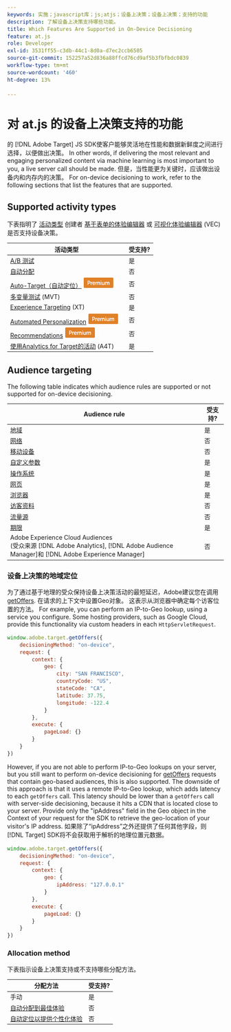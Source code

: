 ```yaml
---
keywords: 实施；javascript库；js;atjs；设备上决策；设备上决策；支持的功能
description: 了解设备上决策支持哪些功能。
title: Which Features Are Supported in On-Device Decisioning
feature: at.js
role: Developer
exl-id: 3531ff55-c3db-44c1-8d0a-d7ec2ccb6505
source-git-commit: 152257a52d836a88ffcd76cd9af5b3fbfbdc0839
workflow-type: tm+mt
source-wordcount: '460'
ht-degree: 13%

---
```


# 对 at.js 的设备上决策支持的功能

的 [!DNL Adobe Target] JS SDK使客户能够灵活地在性能和数据新鲜度之间进行选择，以便做出决策。 In other words, if delivering the most relevant and engaging personalized content via machine learning is most important to you, a live server call should be made. 但是，当性能更为关键时，应该做出设备内和内存内的决策。 For on-device decisioning to work, refer to the following sections that list the features that are supported.

## Supported activity types

下表指明了 [活动类型](/help/main/c-activities/target-activities-guide.md) 创建者 [基于表单的体验编辑器](/help/main/c-experiences/form-experience-composer.md) 或 [可视化体验编辑器](/help/main/c-experiences/c-visual-experience-composer/visual-experience-composer.md) (VEC)是否支持设备决策。

| 活动类型 | 受支持? |
| --- | --- |
| [A/B 测试](/help/main/c-activities/t-test-ab/test-ab.md) | 是 |
| [自动分配](/help/main/c-activities/automated-traffic-allocation/automated-traffic-allocation.md) | 否 |
| [Auto-Target（自动定位）](/help/main/c-activities/auto-target/auto-target-to-optimize.md) ![Premium](/help/main/assets/premium.png) | 否 |
| [多变量测试](/help/main/c-activities/c-multivariate-testing/multivariate-testing.md) (MVT) | 否 |
| [Experience Targeting](/help/main/c-activities/t-experience-target/experience-target.md) (XT) | 是 |
| [Automated Personalization](/help/main/c-activities/t-automated-personalization/automated-personalization.md) ![Premium](/help/main/assets/premium.png) | 否 |
| [Recommendations](/help/main/c-recommendations/recommendations.md) ![Premium](/help/main/assets/premium.png) | 否 |
| [使用Analytics for Target的活动](/help/main/c-integrating-target-with-mac/a4t/a4t.md) (A4T) | 是 |

## Audience targeting

The following table indicates which audience rules are supported or not supported for on-device decisioning.

| Audience rule | 受支持? |
| --- | --- |
| [地域](/help/main/c-target/c-audiences/c-target-rules/geo.md) | 是 |
| [网络](/help/main/c-target/c-audiences/c-target-rules/network.md) | 否 |
| [移动设备](/help/main/c-target/c-audiences/c-target-rules/mobile.md) | 否 |
| [自定义参数](/help/main/c-target/c-audiences/c-target-rules/custom-parameters.md) | 是 |
| [操作系统](/help/main/c-target/c-audiences/c-target-rules/operating-system.md) | 是 |
| [网页](/help/main/c-target/c-audiences/c-target-rules/site-pages.md) | 是 |
| [浏览器](/help/main/c-target/c-audiences/c-target-rules/browser.md) | 是 |
| [访客资料](/help/main/c-target/c-audiences/c-target-rules/visitor-profile.md) | 否 |
| [流量源](/help/main/c-target/c-audiences/c-target-rules/traffic-sources.md) | 否 |
| [期限](/help/main/c-target/c-audiences/c-target-rules/time-frame.md) | 是 |
| Adobe Experience Cloud Audiences<br>(受众来源 [!DNL Adobe Analytics], [!DNL Adobe Audience Manager]和 [!DNL Adobe Experience Manager] | 否 |

### 设备上决策的地域定位

为了通过基于地理的受众保持设备上决策活动的最短延迟，Adobe建议您在调用 [getOffers](/help/main/c-implementing-target/c-implementing-target-for-client-side-web/adobe-target-getoffers-atjs-2.md). 在请求的上下文中设置Geo对象。 这表示从浏览器中确定每个访客位置的方法。 For example, you can perform an IP-to-Geo lookup, using a service you configure. Some hosting providers, such as Google Cloud, provide this functionality via custom headers in each `HttpServletRequest`.

```javascript
window.adobe.target.getOffers({ 
	decisioningMethod: "on-device", 
	request: { 
		context: { 
			geo: { 
				city: "SAN FRANCISCO", 
				countryCode: "US", 
				stateCode: "CA", 
				latitude: 37.75, 
				longitude: -122.4 
			} 
		}, 
		execute: { 
			pageLoad: {} 
		} 
	} 
})
```

However, if you are not able to perform IP-to-Geo lookups on your server, but you still want to perform on-device decisioning for [getOffers](/help/main/c-implementing-target/c-implementing-target-for-client-side-web/adobe-target-getoffers-atjs-2.md) requests that contain geo-based audiences, this is also supported. The downside of this approach is that it uses a remote IP-to-Geo lookup, which adds latency to each `getOffers` call. This latency should be lower than a `getOffers` call with server-side decisioning, because it hits a CDN that is located close to your server. Provide only the &quot;ipAddress&quot; field in the Geo object in the Context of your request for the SDK to retrieve the geo-location of your visitor&#39;s IP address. 如果除了“ipAddress”之外还提供了任何其他字段，则 [!DNL Target] SDK将不会获取用于解析的地理位置元数据。

```javascript
window.adobe.target.getOffers({ 
	decisioningMethod: "on-device", 
	request: { 
		context: { 
			geo: { 
				ipAddress: "127.0.0.1" 
			} 
		}, 
		execute: { 
			pageLoad: {} 
		} 
	} 
})
```

### Allocation method

下表指示设备上决策支持或不支持哪些分配方法。

| 分配方法 | 受支持? |
| --- | --- |
| 手动 | 是 |
| [自动分配到最佳体验](/help/main/c-activities/automated-traffic-allocation/automated-traffic-allocation.md) | 否 |
| [自动定位以提供个性化体验](/help/main/c-activities/auto-target/auto-target-to-optimize.md) | 否 |
